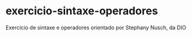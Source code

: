 # exercicio-sintaxe-operadores
Exercício de sintaxe e operadores orientado por Stephany Nusch, da DIO
